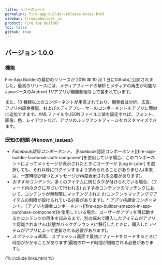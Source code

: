 ```yaml
---
title: リリースノート
permalink: fire-app-builder-release-notes.html
sidebar: fireappbuilder_ja
product: Fire App Builder
toc: false
github: true
---
```


## バージョン 1.0.0

### 機能

Fire App Builderの最初のリリースが 2016 年 10 月 1 日にGithubに公開されました。最初のリリースには、メディアフィードの解析とメディアの再生が可能なJavaベースのAndroid TVアプリが機能制限なしで含まれています。

また、10 種類以上のコンポーネントが用意されており、開発者は分析、広告、アプリ内課金機能、およびメディアプレーヤーのコンポーネントをアプリに簡単に追加できます。XMLファイルやJSONファイルに値を設定すれば、フォント、画像、色、レイアウトなど、アプリのルックアンドフィールをカスタマイズできます。


### 既知の問題 {#known_issues}

*  *Facebook認証コンポーネント。* [Facebook認証コンポーネント][fire-app-builder-facebook-auth-component]を使用している場合、このコンポーネントによってメッセージが表示されたときにユーザーが [Log in Later] を選択しても、それ以降にログインするよう求められることがありません(本来は、一定時間が経つとメッセージが再度表示される必要があります)。
*  *おすすめコンテンツ*。多くのアイテムに同じタグが付けられている場合、(フィード内のタグに基づいて行われる) おすすめコンテンツのマッチングにおいて、コンテンツが無制限にマッチングされます(コンテンツマッチングでアイテムの制限が設けられている必要があります)。*  *アプリ内課金コンポーネント。* [アプリ内課金コンポーネント][fire-app-builder-amazon-in-app-purchase-component]を使用している場合、ユーザーがアプリを再起動するかコンテンツの再生を試みるまで、別の端末で購入したアイテムがアプリで認識されません(状態がバックグラウンドに移行したときに、購入したアイテムがアプリによって更新される必要があります)。
*  *スプラッシュ画面。* スプラッシュ画面で最初にフィードをロードするときに時間がかかることがあります(最初のロード時間が短縮される必要があります)。


{% include links.html %}
